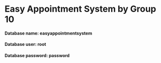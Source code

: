 # Easy Appointment System by Group 10

#### **Database name:** easyappointmentsystem
#### **Database user:** root
#### **Database password:** password

